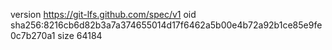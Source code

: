 version https://git-lfs.github.com/spec/v1
oid sha256:8216cb6d82b3a7a374655014d17f6462a5b00e4b72a92b1ce85e9fe0c7b270a1
size 64184
